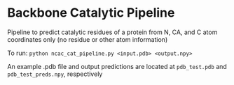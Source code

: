 # Backbone Catalytic Pipeline
Pipeline to predict catalytic residues of a protein from N, CA, and C atom coordinates only (no residue or other atom information)

To run: `python ncac_cat_pipeline.py <input.pdb> <output.npy>`

An example .pdb file and output predictions are located at `pdb_test.pdb` and `pdb_test_preds.npy`, respectively

